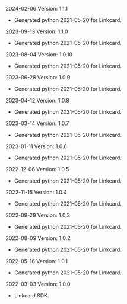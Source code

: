 2024-02-06 Version: 1.1.1
- Generated python 2021-05-20 for Linkcard.

2023-09-13 Version: 1.1.0
- Generated python 2021-05-20 for Linkcard.

2023-08-04 Version: 1.0.10
- Generated python 2021-05-20 for Linkcard.

2023-06-28 Version: 1.0.9
- Generated python 2021-05-20 for Linkcard.

2023-04-12 Version: 1.0.8
- Generated python 2021-05-20 for Linkcard.

2023-03-14 Version: 1.0.7
- Generated python 2021-05-20 for Linkcard.

2023-01-11 Version: 1.0.6
- Generated python 2021-05-20 for Linkcard.

2022-12-06 Version: 1.0.5
- Generated python 2021-05-20 for Linkcard.

2022-11-15 Version: 1.0.4
- Generated python 2021-05-20 for Linkcard.

2022-09-29 Version: 1.0.3
- Generated python 2021-05-20 for Linkcard.

2022-08-09 Version: 1.0.2
- Generated python 2021-05-20 for Linkcard.

2022-05-16 Version: 1.0.1
- Generated python 2021-05-20 for Linkcard.

2022-03-03 Version: 1.0.0
- Linkcard SDK.

